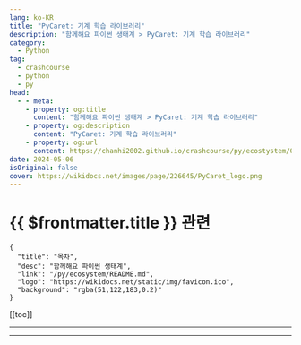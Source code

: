 ```yaml
---
lang: ko-KR
title: "PyCaret: 기계 학습 라이브러리"
description: "함께해요 파이썬 생태계 > PyCaret: 기계 학습 라이브러리"
category:
  - Python
tag: 
  - crashcourse
  - python
  - py
head:
  - - meta:
    - property: og:title
      content: "함께해요 파이썬 생태계 > PyCaret: 기계 학습 라이브러리"
    - property: og:description
      content: "PyCaret: 기계 학습 라이브러리"
    - property: og:url
      content: https://chanhi2002.github.io/crashcourse/py/ecostystem/05/py-caret.html
date: 2024-05-06
isOriginal: false
cover: https://wikidocs.net/images/page/226645/PyCaret_logo.png
---
```


# {{ $frontmatter.title }} 관련

```component VPCard
{
  "title": "목차",
  "desc": "함께해요 파이썬 생태계",
  "link": "/py/ecosystem/README.md",
  "logo": "https://wikidocs.net/static/img/favicon.ico",
  "background": "rgba(51,122,183,0.2)"
}
```

[[toc]]

---

<SiteInfo
  name="PyCaret: 기계 학습 라이브러리 | WikiDocs"
  desc="함께해요 파이썬 생태계"
  url="https://wikidocs.net/226645"
  logo="https://wikidocs.net/static/img/favicon.ico"
  preview="https://wikidocs.net/images/page/226645/PyCaret_logo.png"/>

<!-- TODO: 작성 -->

---
